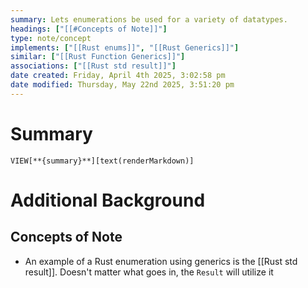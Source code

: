 ```yaml
---
summary: Lets enumerations be used for a variety of datatypes.
headings: ["[[#Concepts of Note]]"]
type: note/concept
implements: ["[[Rust enums]]", "[[Rust Generics]]"]
similar: ["[[Rust Function Generics]]"]
associations: ["[[Rust std result]]"]
date created: Friday, April 4th 2025, 3:02:58 pm
date modified: Thursday, May 22nd 2025, 3:51:20 pm
---
```

# Summary
`VIEW[**{summary}**][text(renderMarkdown)]`

# Additional Background
## Concepts of Note
- An example of a Rust enumeration using generics is the [[Rust std result]]. Doesn't matter what goes in, the `Result` will utilize it
